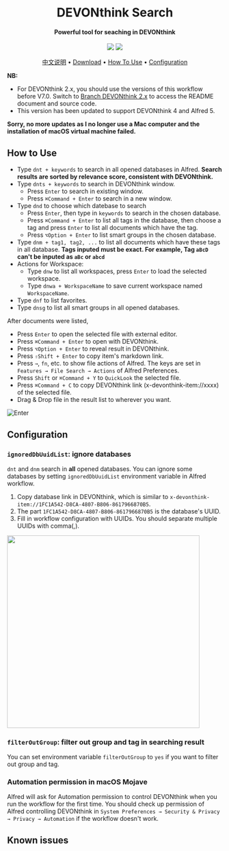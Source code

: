 <h1 align="center">DEVONthink Search</h1>

<h4 align="center">Powerful tool for seaching in DEVONthink</h4>

<p align="center">
    <a href="#">
        <img src="https://img.shields.io/github/stars/mpco/AlfredWorkflow-DEVONthink-Search"></a>
    <a href="https://twitter.com/intent/tweet?text=Amazing%20Alfred%20workflow:%20https://github.com/mpco/AlfredWorkflow-Recent-Documents">
        <img src="https://img.shields.io/twitter/url?url=https%3A%2F%2Fgithub.com%2Fmpco%2FAlfredWorkflow-Recent-Documents"></a>
</p>

<p align="center">
    <a href="https://github.com/mpco/AlfredWorkflow-DEVONthink-Search/blob/master/README_CN.md">中文说明</a> •
    <a href="https://github.com/mpco/AlfredWorkflow-DEVONthink-Search/releases">Download</a> •
    <a href="#how-to-use">How To Use</a> •
    <a href="#configuration">Configuration</a>
</p>


**NB:** 
- For DEVONthink 2.x, you should use the versions of this workflow before V7.0. Switch to [Branch DEVONthink 2.x](https://github.com/mpco/AlfredWorkflow-DEVONthink-Search/tree/DEVONthink2.x) to access the README document and source code.
- This version has been updated to support DEVONthink 4 and Alfred 5.

**Sorry, no more updates as I no longer use a Mac computer and the installation of macOS virtual machine failed.**

## How to Use

- Type `dnt + keywords` to search in all opened databases in Alfred. **Search results are sorted by relevance score, consistent with DEVONthink.**
- Type `dnts + keywords` to search in DEVONthink window.
    - Press `Enter` to search in existing window.
    - Press `⌘Command + Enter` to search in a new window. 
- Type `dnd` to choose which datebase to search
    - Press `Enter`, then type in `keywords` to search in the chosen database. 
    - Press `⌘Command + Enter` to list all tags in the database, then choose a tag and press `Enter` to list all documents which have the tag.
    - Press `⌥Option + Enter` to list smart groups in the chosen database.
- Type `dnm + tag1, tag2, ...` to list all documents which have these tags in all database. **Tags inputed must be exact. For example, Tag `aBcD` can't be inputed as `aBc` or `abcd`**
- Actions for Workspace:
    - Type `dnw` to list all workspaces, press `Enter` to load the selected workspace.
    - Type `dnwa + WorkspaceName` to save current workspace named `WorkspaceName`.
- Type `dnf` to list favorites.
- Type `dnsg` to list all smart groups in all opened databases.

After documents were listed,

- Press `Enter` to open the selected file with external editor.
- Press `⌘Command + Enter` to open with DEVONthink.
- Press `⌥Option + Enter` to reveal result in DEVONthink.
- Press `⇧Shift + Enter` to copy item's markdown link.
- Press `→`, `fn`, etc. to show file actions of Alfred. The keys are set in `Features → File Search → Actions` of Alfred Preferences.
- Press `Shift` or `⌘Command + Y` to `QuickLook` the selected file.
- Press `⌘Command + C` to copy DEVONthink link (x-devonthink-item://xxxx) of the selected file.
- Drag & Drop file in the result list to wherever you want.

![Enter](https://user-images.githubusercontent.com/3690653/48790940-73625180-ed2b-11e8-89dc-6bf4f6b9e72a.png)

## Configuration

### `ignoredDbUuidList`: ignore databases

`dnt` and `dnm` search in **all** opened databases. You can ignore some databases by setting `ignoredDbUuidList` environment variable in Alfred workflow.

1. Copy database link in DEVONthink, which is similar to `x-devonthink-item://1FC1A542-D8CA-4807-B806-8617966870B5`.
2. The part `1FC1A542-D8CA-4807-B806-8617966870B5` is the database's UUID.
3. Fill in workflow configuration with UUIDs. You should separate multiple UUIDs with comma(,).

<img src="https://user-images.githubusercontent.com/3690653/48790986-9987f180-ed2b-11e8-8f64-846d96fd26b9.png" width="450">

### `filterOutGroup`: filter out group and tag in searching result

You can set environment variable `filterOutGroup` to `yes` if you want to filter out group and tag.

### Automation permission in macOS Mojave

Alfred will ask for Automation permission to control DEVONthink when you run the workflow for the first time. You should check up permission of Alfred controlling DEVONthink in `System Preferences → Security & Privacy → Privacy → Automation` if the workflow doesn't work.

## Known issues

